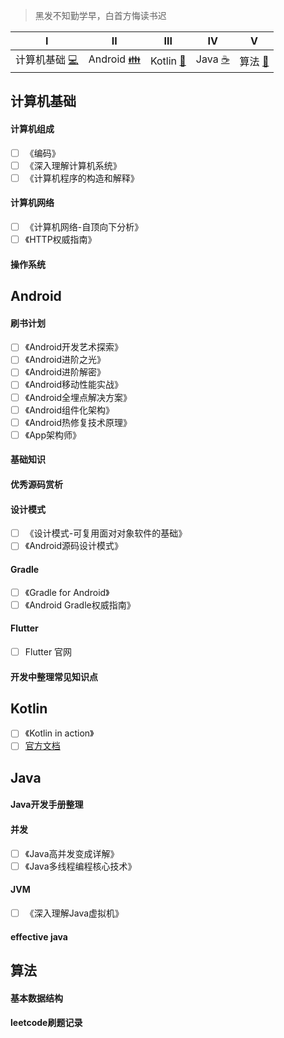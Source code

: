 > 黑发不知勤学早，白首方悔读书迟

|Ⅰ|Ⅱ|Ⅲ|Ⅳ|Ⅴ|
| :--------: | :---------: | :--------: | :-------: | :------: |
| 计算机基础  [:computer:](#计算机基础) | Android  [:family:](#Android) | Kotlin  [:sparkling_heart:](#Kotlin) | Java  [:coffee:](#Java) | 算法  [:pig:](#算法) |

## 计算机基础

#### 计算机组成

- [ ] 《编码》
- [ ] 《深入理解计算机系统》
- [ ] 《计算机程序的构造和解释》

#### 计算机网络

- [ ] 《计算机网络-自顶向下分析》
- [ ] 《HTTP权威指南》

#### 操作系统

## Android

#### 刷书计划

- [ ] 《Android开发艺术探索》
- [ ] 《Android进阶之光》
- [ ] 《Android进阶解密》
- [ ] 《Android移动性能实战》
- [ ] 《Android全埋点解决方案》
- [ ] 《Android组件化架构》
- [ ] 《Android热修复技术原理》
- [ ] 《App架构师》

#### 基础知识

#### 优秀源码赏析

#### 设计模式

- [ ] 《设计模式-可复用面对对象软件的基础》
- [ ] 《Android源码设计模式》

#### Gradle

- [ ] 《Gradle for Android》
- [ ] 《Android Gradle权威指南》

#### Flutter

- [ ] Flutter 官网

#### 开发中整理常见知识点

## Kotlin

- [ ] 《Kotlin in action》
- [ ]  [官方文档](https://www.kotlincn.net/)

## Java

#### Java开发手册整理

#### 并发

- [ ] 《Java高并发变成详解》
- [ ] 《Java多线程编程核心技术》

#### JVM

- [ ] 《深入理解Java虚拟机》

#### effective java

## 算法

#### 基本数据结构

#### leetcode刷题记录



